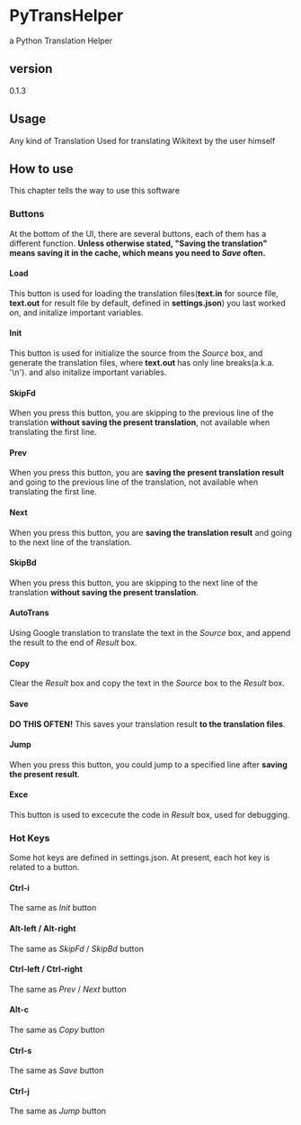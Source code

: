 # PyTransHelper
 a Python Translation Helper

## version
 0.1.3

## Usage
 Any kind of Translation
 Used for translating Wikitext by the user himself

## How to use
 This chapter tells the way to use this software
### Buttons
 At the bottom of the UI, there are several buttons,
 each of them has a different function.
 **Unless otherwise stated, "Saving the translation" means saving it in the cache, which means you need to *Save* often.**
#### Load
 This button is used for loading the translation files(**text.in** for source file, **text.out** for result file by default, defined in **settings.json**) you last worked on, and initalize important variables.
#### Init
 This button is used for initialize the source from the *Source* box, and generate the translation files, where **text.out** has only line breaks(a.k.a. '\n'). and also initalize important variables.
#### SkipFd
 When you press this button, you are skipping to the previous line of the translation **without saving the present translation**, not available when translating the first line. 
#### Prev
 When you press this button, you are **saving the present translation result** and going to the previous line of the translation, not available when translating the first line.
#### Next
 When you press this button, you are **saving the translation result** and going to the next line of the translation.
#### SkipBd
 When you press this button, you are skipping to the next line of the translation **without saving the present translation**. 
#### AutoTrans
 Using Google translation to translate the text in the *Source* box, and append the result to the end of *Result* box.
#### Copy
 Clear the *Result* box and copy the text in the *Source* box to the *Result* box.
#### Save
 **DO THIS OFTEN!** This saves your translation result **to the translation files**.
#### Jump
 When you press this button, you could jump to a specified line after **saving the present result**.
#### Exce
 This button is used to excecute the code in *Result* box, used for debugging.
### Hot Keys
 Some hot keys are defined in settings.json. At present, each hot key is related to a button.
#### Ctrl-i
 The same as *Init* button
#### Alt-left / Alt-right
 The same as *SkipFd* / *SkipBd* button
#### Ctrl-left / Ctrl-right
 The same as *Prev* / *Next* button
#### Alt-c
 The same as *Copy* button
#### Ctrl-s
 The same as *Save* button
#### Ctrl-j
 The same as *Jump* button